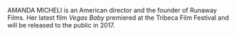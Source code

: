 AMANDA MICHELI is an American director and the founder of Runaway Films. Her latest film _Vegas Baby_ premiered at the Tribeca Film Festival and will be released to the public in 2017.
